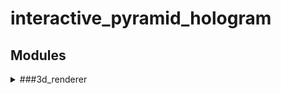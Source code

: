 # interactive_pyramid_hologram
## Modules
<details>
<summary>###3d_renderer</summary>

### 3d_renderer
OpenGL을 사용해 피라미드 홀로그램에 사용되는 3차원 입체 영상을 실시간으로 렌더링한다.
#### Steps To Run 3d_renderer
1. Install packages
```
pip install -r requirements.txt
```

2. Run 3d_renderer as sudo
```
sudo python run.py
```

#### Fix Bugs
GLFW 관련 에러
```
sudo apt install libglfw3 libglfw3-dev
```

Numpy 관련 에러
```
sudo apt install libatlas-base-dev
```

GLSL 3.30 Is Not Supported 에러
```
export MESA_GL_VERSION_OVERRIDE=3.3
```
</details>
